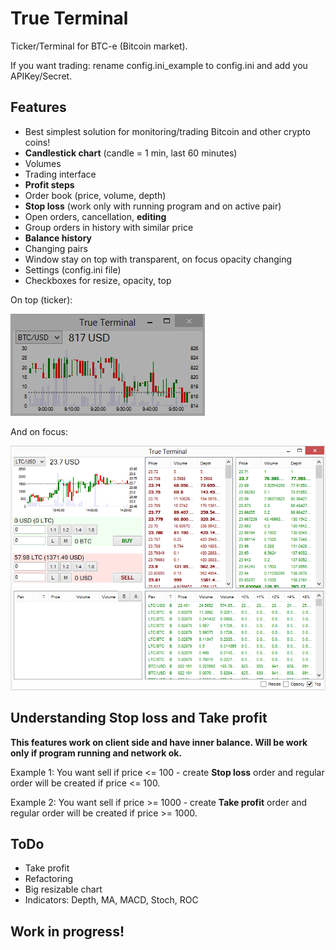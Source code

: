 True Terminal
===========
Ticker/Terminal for BTC-e (Bitcoin market).

If you want trading: rename config.ini_example to config.ini and add you APIKey/Secret.

Features
-----------
- Best simplest solution for monitoring/trading Bitcoin and other crypto coins!
- **Candlestick chart** (candle = 1 min, last 60 minutes)
- Volumes
- Trading interface
- **Profit steps**
- Order book (price, volume, depth)
- **Stop loss** (work only with running program and on active pair)
- Open orders, cancellation, **editing**
- Group orders in history with similar price
- **Balance history**
- Changing pairs
- Window stay on top with transparent, on focus opacity changing
- Settings (config.ini file)
- Checkboxes for resize, opacity, top

On top (ticker):

![Alt text](ScreenshotMin.png "Screenshot")

And on focus:

![Alt text](ScreenshotMax.png "Screenshot")

Understanding Stop loss and Take profit
-----------
**This features work on client side and have inner balance. Will be work only if program running and network ok.**

Example 1: You want sell if price <= 100 - create **Stop loss** order and regular order will be created if price <= 100.

Example 2: You want sell if price >= 1000 - create **Take profit** order and regular order will be created if price >= 1000.


ToDo
-----------
- Take profit
- Refactoring
- Big resizable chart
- Indicators: Depth, MA, MACD, Stoch, ROC

Work in progress!
-----------
